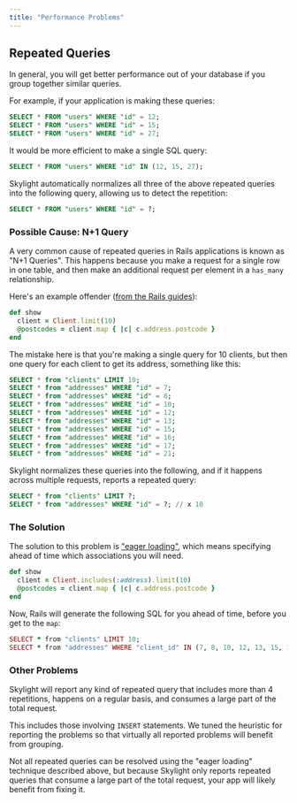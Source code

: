 ```yaml
---
title: "Performance Problems"
---
```


## Repeated Queries

In general, you will get better performance out of your database if you
group together similar queries.

For example, if your application is making these queries:

```sql
SELECT * FROM "users" WHERE "id" = 12;
SELECT * FROM "users" WHERE "id" = 15;
SELECT * FROM "users" WHERE "id" = 27;
```

It would be more efficient to make a single SQL query:

```sql
SELECT * FROM "users" WHERE "id" IN (12, 15, 27);
```

Skylight automatically normalizes all three of the above repeated
queries into the following query, allowing us to detect the repetition:

```sql
SELECT * FROM "users" WHERE "id" = ?;
```

### Possible Cause: N+1 Query

A very common cause of repeated queries in Rails applications is known
as "N+1 Queries". This happens because you make a request for a single
row in one table, and then make an additional request per element in a
`has_many` relationship.

Here's an example offender ([from the Rails guides][1]):

[1]: http://guides.rubyonrails.org/active_record_querying.html#eager-loading-associations

```rb
def show
  client = Client.limit(10)
  @postcodes = client.map { |c| c.address.postcode }
end
```

The mistake here is that you're making a single query for 10 clients,
but then one query for each client to get its address, something like
this:

```sql
SELECT * from "clients" LIMIT 10;
SELECT * from "addresses" WHERE "id" = 7;
SELECT * from "addresses" WHERE "id" = 8;
SELECT * from "addresses" WHERE "id" = 10;
SELECT * from "addresses" WHERE "id" = 12;
SELECT * from "addresses" WHERE "id" = 13;
SELECT * from "addresses" WHERE "id" = 15;
SELECT * from "addresses" WHERE "id" = 16;
SELECT * from "addresses" WHERE "id" = 17;
SELECT * from "addresses" WHERE "id" = 21;
```

Skylight normalizes these queries into the following, and if it happens
across multiple requests, reports a repeated query:

```sql
SELECT * from "clients" LIMIT ?;
SELECT * from "addresses" WHERE "id" = ?; // x 10
```

### The Solution

The solution to this problem is ["eager loading"][2], which means
specifying ahead of time which associations you will need.

[2]: http://api.rubyonrails.org/classes/ActiveRecord/QueryMethods.html#method-i-includes

```rb
def show
  client = Client.includes(:address).limit(10)
  @postcodes = client.map { |c| c.address.postcode }
end
```

Now, Rails will generate the following SQL for you ahead of time, before
you get to the `map`:

```rb
SELECT * from "clients" LIMIT 10;
SELECT * from "addresses" WHERE "client_id" IN (7, 8, 10, 12, 13, 15, 16, 17, 21);
```

### Other Problems

Skylight will report any kind of repeated query that includes more than
4 repetitions, happens on a regular basis, and consumes a large part of
the total request.

This includes those involving `INSERT` statements. We tuned the
heuristic for reporting the problems so that virtually all reported
problems will benefit from grouping.

Not all repeated queries can be resolved using the "eager loading"
technique described above, but because Skylight only reports repeated
queries that consume a large part of the total request, your app will
likely benefit from fixing it.
